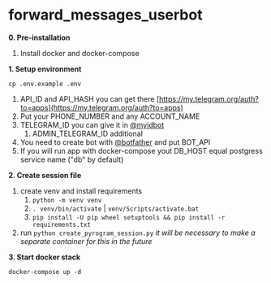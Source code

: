 # forward_messages_userbot

**0. Pre-installation**
1. Install docker and docker-compose


**1. Setup environment**

```cp .env.example .env```

1. API_ID and API_HASH you can get there [https://my.telegram.org/auth?to=apps](https://my.telegram.org/auth?to=apps)
2. Put your PHONE_NUMBER and any ACCOUNT_NAME
3. TELEGRAM_ID you can give it in  [@myidbot](https://t.me/myidbot)
   1. ADMIN_TELEGRAM_ID additional
4. You need to create bot with [@botfather](https://t.me/botfather) and put BOT_API
5. If you will run app with docker-compose yout DB_HOST equal postgress service name ("db" by default)

**2. Create session file**
1. create venv and install requirements
   1. `python -m venv venv`
   2. `. venv/bin/activate` | `venv/Scripts/activate.bat`
   3. `pip install -U pip wheel setuptools && pip install -r requirements.txt`
2. run ```python create_pyrogram_session.py```
*it will be necessary to make a separate container for this in the future*

**3. Start docker stack**

```docker-compose up -d```